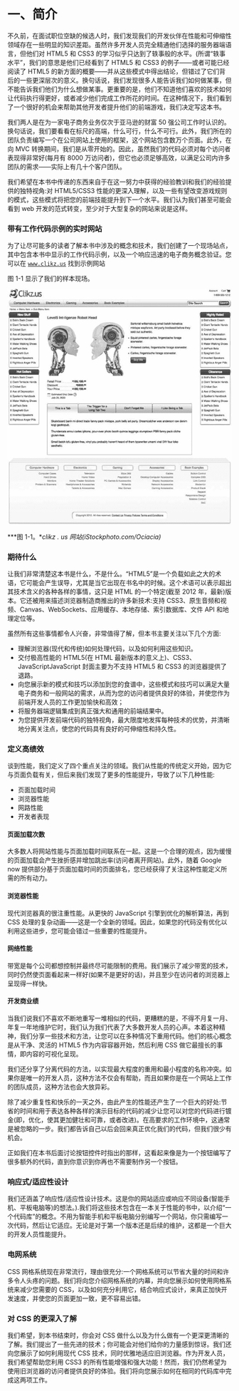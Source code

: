 # 一、简介

不久前，在面试职位空缺的候选人时，我们发现我们的开发伙伴在性能和可伸缩性领域存在一些明显的知识差距。虽然许多开发人员完全精通他们选择的服务器端语言，但他们对 HTML5 和 CSS3 的学习似乎只达到了轶事般的水平。(所谓“轶事水平”，我们的意思是他们已经看到了 HTML5 和 CSS3 的例子——或者可能已经阅读了 HTML5 的新方面的概要——并从这些模式中得出结论，但错过了它们背后的一些更深层次的意义。换句话说，我们发现很多人能告诉我们如何做某事，但不能告诉我们他们为什么想做某事。更重要的是，他们不知道他们喜欢的技术如何让代码执行得更好，或者减少他们完成工作所花的时间。在这种情况下，我们看到了一个很好的机会来帮助其他开发者提升他们的前端游戏，我们决定写这本书。

我们两人是在为一家电子商务业务仅次于亚马逊的财富 50 强公司工作时认识的。换句话说，我们要看看在标尺的高端，什么可行，什么不可行。此外，我们所在的团队负责编写一个在公司网站上使用的框架，这个网站包含数万个页面。此外，在向 MVC 转换期间，我们是从零开始的。因此，虽然我们的代码必须对每个访问者表现得非常好(每月有 8000 万访问者)，但它也必须足够高效，以满足公司内许多团队的需求——实际上有几十个客户团队。

我们希望在本书中传递的东西来自于在这一努力中获得的经验教训和我们的经验提供的独特视角:对 HTML5/CSS3 性能的更深入理解，以及一些有望改变游戏规则的模式，这些模式将把您的前端技能提升到下一个水平。我们认为我们甚至可能会看到 web 开发的范式转变，至少对于大型复杂的网站来说是这样。

### 带有工作代码示例的实时网站

为了让尽可能多的读者了解本书中涉及的概念和技术，我们创建了一个现场站点，其中包含本书中显示的工作代码示例，以及一个响应迅速的电子商务概念验证。您可以在 [`www.clikz.us`](http://www.clikz.us) 找到示例网站

图 1-1 显示了我们的样本现场。

![images](img/9781430245247_Fig01-01.jpg)

***图 1-1。**clikz . us 网站(iStockphoto.com/Ociacia)*

### 期待什么

让我们非常清楚这本书是什么，不是什么。“HTML5”是一个负载如此之大的术语，它可能会产生误导，尤其是当它出现在书名中的时候。这个术语可以表示超出其技术含义的各种各样的事情，这只是 HTML 的一个特定(截至 2012 年，最新)版本。它还被用来描述浏览器制造商推出的许多新技术:支持 CSS3、原生音频和视频、Canvas、WebSockets、应用缓存、本地存储、索引数据库、文件 API 和地理定位等。

虽然所有这些事情都令人兴奋，非常值得了解，但本书主要关注以下几个方面:

*   理解浏览器(现代和传统)如何处理代码，以及如何利用这些知识。
*   交付极高性能的 HTML5(在 HTML 最新版本的意义上)、CSS3、JavaScriptJavaScript 封面主要为不支持 HTML5 和 CSS3 的浏览器提供了退路。
*   向您展示新的模式和技巧以添加到您的食谱中，这些模式和技巧可以满足大量电子商务和一般网站的需求，从而为您的访问者提供良好的体验，并使您作为前端开发人员的工作更加愉快和高效；
*   将服务器端逻辑集成到真正强大和通用的前端结果中。
*   为您提供开发前端代码的独特视角，最大限度地发挥每种技术的优势，并清晰地分离关注点，使您的代码具有良好的可伸缩性和持久性。

### 定义高绩效

谈到性能，我们定义了四个重点关注的领域。我们从性能的传统定义开始，因为它与页面负载有关，但后来我们发现了更多的性能提升，导致了以下几种性能:

*   页面加载时间
*   浏览器性能
*   网路性能
*   开发者表现

#### 页面加载次数

大多数人将网站性能与页面加载时间联系在一起。这是一个合理的观点，因为缓慢的页面加载会产生挫折感并增加跳出率(访问者离开网站)。此外，随着 Google now 提供部分基于页面加载时间的页面排名，您已经获得了关注这种性能定义所需的所有动力。

#### 浏览器性能

现代浏览器真的很注重性能。从更快的 JavaScript 引擎到优化的解析算法，再到 CSS 处理的复杂动画——这是一个全新的领域。因此，如果您的代码没有优化以利用这些进步，您可能会错过一些重要的性能提升。

#### 网络性能

带宽是每个公司都想控制并最终尽可能限制的费用。我们展示了减少带宽的技术，同时仍然使页面看起来一样好(如果不是更好的话)，并且至少在访问者的浏览器上呈现得一样快。

#### 开发商业绩

当我们说我们不喜欢不断地重写一堆相似的代码，更糟糕的是，不得不月复一月、年复一年地维护它时，我们认为我们代表了大多数开发人员的心声。本着这种精神，我们分享一些技术和方法，让您可以在多种情况下重用代码。他们的核心概念是从干净、灵活的 HTML5 作为内容容器开始，然后利用 CSS 做它最擅长的事情，即内容的可视化呈现。

我们还分享了分离代码的方法，以实现最大程度的重用和最小程度的名称冲突。如果你是唯一的开发人员，这种方法不仅会有帮助，而且如果你是在一个网站上工作的团队成员，这种方法也会大放异彩。

除了减少重复性和快乐的一天之外，由此产生的性能还产生了一个巨大的好处:节省的时间和用于表达各种各样的演示目标的代码的减少让您可以对您的代码进行镀金(即，优化，使其更加健壮和可靠，或者改进)。在高要求的工作环境中，这通常是被忽略的一步。我们都告诉自己以后会回来真正优化我们的代码，但我们很少有机会。

正如我们在本书后面讨论按钮控件时指出的那样，这看起来像是为一个按钮编写了很多额外的代码，直到你意识到你再也不需要制作另一个按钮。

### 响应式/适应性设计

我们还涵盖了响应性/适应性设计技术。这是你的网站适应或响应不同设备(智能手机、平板电脑等)的想法。).我们将这些技术包含在一本关于性能的书中，以介绍“一个代码库”的概念。不用为智能手机和平板电脑分别编写一个网站，你只需编写一次代码，然后让它适应。无论是对于第一个版本还是后续的维护，这都是一个巨大的开发人员性能提升。

### 电网系统

CSS 网格系统现在非常流行，理由很充分:一个网格系统可以节省大量的时间和许多令人头疼的问题。我们将向您介绍网格系统的内幕，并向您展示如何使用网格系统来减少您需要的 CSS，以及如何充分利用它，结合响应式设计，来真正加快开发速度，并使您的页面更加一致，更不容易出错。

### 对 CSS 的更深入了解

我们希望，到本书结束时，你会对 CSS 做什么以及为什么做有一个更深更清晰的了解。我们提出了一些先进的技术；你可能会对他们给你的力量感到惊讶。我们还向您展示了如何利用现代 CSS 技术，同时优雅地适应旧浏览器。作为开发人员，我们希望帮助您利用 CSS3 的所有性能增强和强大功能！然而，我们仍然希望为使用旧浏览器的访问者提供良好的体验。我们将向您展示如何在相同的代码库中完成这两项工作。